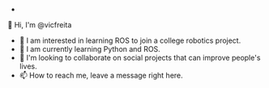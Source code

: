 -

👋 Hi, I'm @vicfreita
- 👀 I am interested in learning ROS to join a college robotics project.
- 🌱 I am currently learning Python and ROS.
- 💞️ I'm looking to collaborate on social projects that can improve people's lives.
- 📫 How to reach me, leave a message right here.
<!---
vicfreita/vicfreita is a ✨ special ✨ repository because its `README.md` (this file) appears on your GitHub profile.
You can click the Preview link to take a look at your changes.
--->
